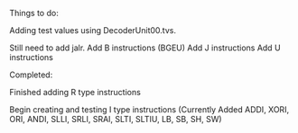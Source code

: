 Things to do:

Adding test values using DecoderUnit00.tvs. 

Still need to add jalr.
Add B instructions (BGEU)
Add J instructions
Add U instructions

Completed:

Finished adding R type instructions

Begin creating and testing I type instructions (Currently Added ADDI, XORI, ORI, ANDI, SLLI, SRLI, SRAI, SLTI, SLTIU, LB, SB, SH, SW)